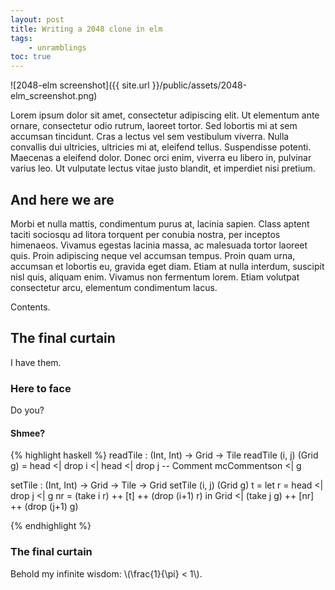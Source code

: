 ```yaml
---
layout: post
title: Writing a 2048 clone in elm
tags: 
    - unramblings
toc: true
---
```


![2048-elm screenshot]({{ site.url }}/public/assets/2048-elm_screenshot.png)

 Lorem ipsum dolor sit amet, consectetur adipiscing elit. Ut elementum ante ornare, consectetur odio rutrum, laoreet tortor. Sed lobortis mi at sem accumsan tincidunt. Cras a lectus vel sem vestibulum viverra. Nulla convallis dui ultricies, ultricies mi at, eleifend tellus. Suspendisse potenti. Maecenas a eleifend dolor. Donec orci enim, viverra eu libero in, pulvinar varius leo. Ut vulputate lectus vitae justo blandit, et imperdiet nisi pretium.

## And here we are

Morbi et nulla mattis, condimentum purus at, lacinia sapien. Class aptent taciti sociosqu ad litora torquent per conubia nostra, per inceptos himenaeos. Vivamus egestas lacinia massa, ac malesuada tortor laoreet quis. Proin adipiscing neque vel accumsan tempus. Proin quam urna, accumsan et lobortis eu, gravida eget diam. Etiam at nulla interdum, suscipit nisl quis, aliquam enim. Vivamus non fermentum lorem. Etiam volutpat consectetur arcu, elementum condimentum lacus.

Contents.

## The final curtain

I have them.

### Here to face

Do you?

#### Shmee?

{% highlight haskell %}
readTile : (Int, Int) -> Grid -> Tile
readTile (i, j) (Grid g) = head <| drop i 
                        <| head <| drop j -- Comment mcCommentson
                        <| g

setTile : (Int, Int) -> Grid -> Tile -> Grid
setTile (i, j) (Grid g) t = let 
        r = head <| drop j <| g
        nr = (take i r) ++ [t] ++ (drop (i+1) r)
    in Grid <| (take j g) ++ [nr] ++ (drop (j+1) g)

{% endhighlight %}


### The final curtain

Behold my infinite wisdom: \\(\frac{1}{\pi} < 1\\).
